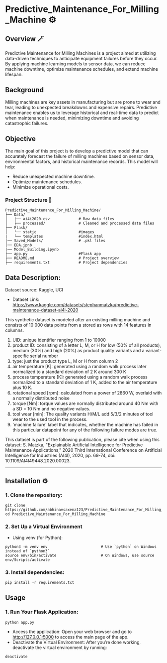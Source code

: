 # Predictive_Maintenance_For_Milling_Machine ⚙️

## Overview 🪄
Predictive Maintenance for Milling Machines is a project aimed at utilizing data-driven techniques to anticipate equipment failures before they occur. By applying machine learning models to sensor data, we can reduce machine downtime, optimize maintenance schedules, and extend machine lifespan.

## Background
Milling machines are key assets in manufacturing but are prone to wear and tear, leading to unexpected breakdowns and expensive repairs. Predictive maintenance enables us to leverage historical and real-time data to predict when maintenance is needed, minimizing downtime and avoiding catastrophic failures.

## Objective
The main goal of this project is to develop a predictive model that can accurately forecast the failure of milling machines based on sensor data, environmental factors, and historical maintenance records. 
This model will help:
* Reduce unexpected machine downtime.
* Optimize maintenance schedules.
* Minimize operational costs.

### Project Structure 📒
```
Predictive_Maintenance_For_Milling_Machine/
├── Data/
│   ├── ai4i2020.csv             # Raw data files
│   ├── processed/               # Cleaned and processed data files
├── Flask/
│   └── static                   #images
|   └── templates                #index.html
│── Saved_Models/                # .pkl files
│── EDA.ipnb                       
|── Model_Building.ipynb
├── app.py                       #Flask app
├── README.md                    # Project overview
├── requirements.txt             # Project dependencies
```

## Data Description: 
Dataset source: Kaggle, UCI
* Dataset Link: https://www.kaggle.com/datasets/stephanmatzka/predictive-maintenance-dataset-ai4i-2020

This synthetic dataset is modeled after an existing milling machine and consists of 10 000 data points from a stored as rows with 14 features in columns.
1. UID: unique identifier ranging from 1 to 10000
2. product ID: consisting of a letter L, M, or H for low (50% of all products), medium (30%) and high (20%) as product quality variants and a variant-specific serial number
3. type: just the product type L, M or H from column 2
4. air temperature [K]: generated using a random walk process later normalized to a standard deviation of 2 K around 300 K
5. process temperature [K]: generated using a random walk process normalized to a standard deviation of 1 K, added to the air temperature plus 10 K.
6. rotational speed [rpm]: calculated from a power of 2860 W, overlaid with a normally distributed noise
7. torque [Nm]: torque values are normally distributed around 40 Nm with a SD = 10 Nm and no negative values.
8. tool wear [min]: The quality variants H/M/L add 5/3/2 minutes of tool wear to the used tool in the process.
9. 'machine failure' label that indicates, whether the machine has failed in this particular datapoint for any of the following failure modes are true.

This dataset is part of the following publication, please cite when using this dataset:
S. Matzka, "Explainable Artificial Intelligence for Predictive Maintenance Applications," 2020 Third International Conference on Artificial Intelligence for Industries (AI4I), 2020, pp. 69-74, doi: 10.1109/AI4I49448.2020.00023.

____________________________________________________________________________________________________________________________________________________________________________

## Installation ⚙️
### 1. Clone the repository:
```
git clone https://github.com/abhinavsaxena123/Predictive_Maintenance_For_Milling_Machine
cd Predictive_Maintenance_For_Milling_Machine
```

### 2. Set Up a Virtual Environment
* Using venv (for Python):
```
python3 -m venv env                        # Use `python` on Windows instead of `python3`
source env/bin/activate                    # On Windows, use source env/Scripts/activate
```

### 3. Install dependencies:
```
pip install -r requirements.txt
```

## Usage
### 1. Run Your Flask Application:
```
python app.py
```
* Access the application: Open your web browser and go to http://127.0.0.1:5000 to access the main page of the app.
* Deactivate the Virtual Environment: After you’re done working, deactivate the virtual environment by running:
```
deactivate
```

















